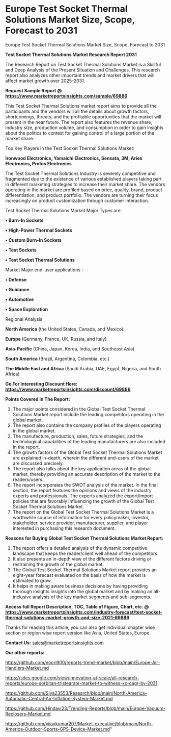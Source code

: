 # Europe Test Socket Thermal Solutions Market Size, Scope, Forecast to 2031
Europe Test Socket Thermal Solutions Market Size, Scope, Forecast to 2031

<strong>Test Socket Thermal Solutions Market Research Report 2031</strong>

The Research Report on Test Socket Thermal Solutions Market is a Skillful and Deep Analysis of the Present Situation and Challenges. This research report also analyzes other important trends and market drivers that will affect market growth over 2025-2031.

<strong>Request Sample Report @ <a href=https://www.marketreportsinsights.com/sample/69886>https://www.marketreportsinsights.com/sample/69886</a></strong>

This Test Socket Thermal Solutions market report aims to provide all the participants and the vendors will all the details about growth factors, shortcomings, threats, and the profitable opportunities that the market will present in the near future. The report also features the revenue share, industry size, production volume, and consumption in order to gain insights about the politics to contest for gaining control of a large portion of the market share.

Top Key Players in the Test Socket Thermal Solutions Market:

<strong>Ironwood Electronics, Yamaichi Electronics, Sensata, 3M, Aries Electronics, Protos Electronics</strong>

The Test Socket Thermal Solutions Industry is severely competitive and fragmented due to the existence of various established players taking part in different marketing strategies to increase their market share. The vendors operating in the market are profiled based on price, quality, brand, product differentiation, and product portfolio. The vendors are turning their focus increasingly on product customization through customer interaction.

Test Socket Thermal Solutions Market Major Types are:

<strong>• Burn-In Sockets

• High-Power Thermal Sockets

• Custom Burn-In Sockets

• Test Sockets

• Test Socket Thermal Solutions</strong>

Market Major end-user applications :

<strong>• Defense

• Guidance

• Automotive

• Space Exploration</strong>

Regional Analysis

</u><strong><b>North America</b></strong> (the United States, Canada, and Mexico)

<strong><b>Europe </b></strong>(Germany, France, UK, Russia, and Italy)

<strong><b>Asia-Pacific</b></strong> (China, Japan, Korea, India, and Southeast Asia)

<strong><b>South America</b></strong> (Brazil, Argentina, Colombia, etc.)

<strong><b>The Middle East and Africa</b></strong> (Saudi Arabia, UAE, Egypt, Nigeria, and South Africa)

<strong>Go For Interesting Discount Here: <a href=https://www.marketreportsinsights.com/discount/69886>https://www.marketreportsinsights.com/discount/69886</a></strong>

<strong>Points Covered in The Report:</strong>
<ol>
  <li>The major points considered in the Global Test Socket Thermal Solutions Market report include the leading competitors operating in the global market.</li>
  <li>The report also contains the company profiles of the players operating in the global market.</li>
  <li>The manufacture, production, sales, future strategies, and the technological capabilities of the leading manufacturers are also included in the report.</li>
  <li>The growth factors of the Global Test Socket Thermal Solutions Market are explained in-depth, wherein the different end-users of the market are discussed precisely.</li>
  <li>The report also talks about the key application areas of the global market, thereby providing an accurate description of the market to the readers/users.</li>
  <li>The report incorporates the SWOT analysis of the market. In the final section, the report features the opinions and views of the industry experts and professionals. The experts analyzed the export/import policies that are favorably influencing the growth of the Global Test Socket Thermal Solutions Market.</li>
  <li>The report on the Global Test Socket Thermal Solutions Market is a worthwhile source of information for every policymaker, investor, stakeholder, service provider, manufacturer, supplier, and player interested in purchasing this research document.</li>
</ol>
<strong>Reasons for Buying Global Test Socket Thermal Solutions Market Report:</strong>

<ol>
  <li>The report offers a detailed analysis of the dynamic competitive landscape that keeps the reader/client well ahead of the competitors.</li>
  <li>It also presents an in-depth view of the different factors driving or restraining the growth of the global market.</li>
  <li>The Global Test Socket Thermal Solutions Market report provides an eight-year forecast evaluated on the basis of how the market is estimated to grow.</li>
  <li>It helps in making aware business decisions by having providing thorough insights insights into the global market and by making an all-inclusive analysis of the key market segments and sub-segments.</li>
</ol>
<strong>Access full Report Description, TOC, Table of Figure, Chart, etc. @ <a href=https://www.marketreportsinsights.com/industry-forecast/test-socket-thermal-solutions-market-growth-and-size-2021-69886>https://www.marketreportsinsights.com/industry-forecast/test-socket-thermal-solutions-market-growth-and-size-2021-69886</a></strong>


Thanks for reading this article; you can also get individual chapter wise section or region wise report version like Asia, United States, Europe.

<strong>Contact Us:</strong>
sales@marketreportsinsights.com

<strong>Our other reports:</strong>

<a href=https://github.com/noori900/reports-trend-market/blob/main/Europe-Air-Handlers-Market.md>https://github.com/noori900/reports-trend-market/blob/main/Europe-Air-Handlers-Market.md</a>

<a href=https://sites.google.com/view/innovation-at-scale/all-research-reports/europe-sorbitan-tristearate-market-to-witness-xx-cagr-by-2031>https://sites.google.com/view/innovation-at-scale/all-research-reports/europe-sorbitan-tristearate-market-to-witness-xx-cagr-by-2031</a>

<a href=https://github.com/Siya23553/Research/blob/main/North-America-Automatic-Central-Air-Inflation-System-Market.md>https://github.com/Siya23553/Research/blob/main/North-America-Automatic-Central-Air-Inflation-System-Market.md</a>

<a href=https://github.com/Hindavi23/Trending-Reports/blob/main/Europe-Vacuum-Reclosers-Market.md>https://github.com/Hindavi23/Trending-Reports/blob/main/Europe-Vacuum-Reclosers-Market.md</a>

<a href=https://github.com/vijaykumar207/Market-executive/blob/main/North-America-Outdoor-Sports-GPS-Device-Market.md>https://github.com/vijaykumar207/Market-executive/blob/main/North-America-Outdoor-Sports-GPS-Device-Market.md</a>"
